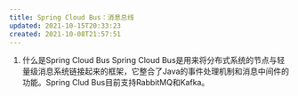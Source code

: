 ```yaml
---
title: Spring Cloud Bus：消息总线
updated: 2021-10-15T20:33:23
created: 2021-10-08T21:57:51
---
```


1.  什么是Spring Cloud Bus
Spring Cloud Bus是用来将分布式系统的节点与轻量级消息系统链接起来的框架，它整合了Java的事件处理机制和消息中间件的功能。Spring Clud Bus目前支持RabbitMQ和Kafka。
